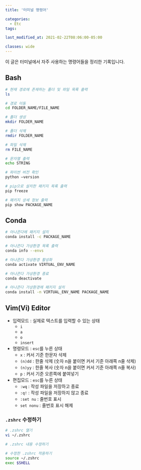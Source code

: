 ```yaml
---
title: '터미널 명령어'

categories:
  - Etc
tags:

last_modified_at: 2021-02-22T08:06:00-05:00

classes: wide
---
```


이 글은 터미널에서 자주 사용하는 명령어들을 정리한 기록입니다.

## Bash

```bash
# 현재 경로에 존재하는 폴더 및 파일 목록 출력
ls

# 경로 이동
cd FOLDER_NAME/FILE_NAME

# 폴더 생성
mkdir FOLDER_NAME

# 폴더 삭제
rmdir FOLDER_NAME

# 파일 삭제
rm FILE_NAME

# 문자열 출력
echo STRING
```

```bash
# 파이썬 버전 확인
python —version
```

```bash
# pip으로 설치한 패키지 목록 출력
pip freeze

# 패키지 상세 정보 출력
pip show PACKAGE_NAME
```

## Conda

```bash
# 아나콘다에 패키지 설치
conda install -c PACKAGE_NAME

# 아나콘다 가상환경 목록 출력
conda info --envs

# 아나콘다 가상환경 활성화
conda activate VIRTUAL_ENV_NAME

# 아나콘다 가상환경 종료
conda deactivate

# 아나콘다 가상환경에 패키지 설치
conda install -n VIRTUAL_ENV_NAME PACKAGE_NAME
```

## Vim(Vi) Editor

- 입력모드 : 실제로 텍스트를 입력할 수 있는 상태
    - `i`
    - `a`
    - `o`
    - `insert`
- 명령모드 : `esc`를 누른 상태
    - `x` : 커서 기준 한문자 삭제
    - `(n)dd` : 한줄 삭제 (숫자 n을 붙이면 커서 기준 아래쪽 n줄 삭제)
    - `(n)yy` : 한줄 복사 (숫자 n을 붙이면 커서 기준 아래쪽 n줄 복사)
    - `p` : 커서 기준 오른쪽에 붙여넣기
- 편집모드 : `esc`를 누른 상태
    - `:wq` : 작성 파일을 저장하고 종료
    - `:q!` : 작성 파일을 저장하지 않고 종료
    - `:set nu` : 줄번호 표시
    - `set nonu` : 줄번호 표시 해제

### `.zshrc` 수정하기

```bash
# .zshrc 열기
vi ~/.zshrc

# .zshrc 내용 수정하기

# 수정한 .zshrc 적용하기
source ~/.zshrc
exec $SHELL
```

